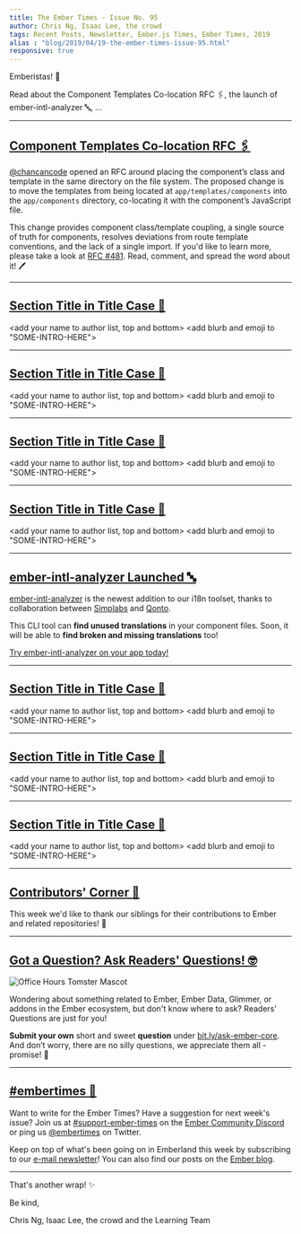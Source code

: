 ```yaml
---
title: The Ember Times - Issue No. 95
author: Chris Ng, Isaac Lee, the crowd
tags: Recent Posts, Newsletter, Ember.js Times, Ember Times, 2019
alias : "blog/2019/04/19-the-ember-times-issue-95.html"
responsive: true
---
```


<change date in alias and filename on day of send>

<SAYING-HELLO-IN-YOUR-FAVORITE-LANGUAGE> Emberistas! 🐹

Read about the Component Templates Co-location RFC 🖇️, the launch of ember-intl-analyzer 🔤, ...
<SOME-INTRO-HERE-TO-KEEP-THEM-SUBSCRIBERS-READING>

---

## [Component Templates Co-location RFC 🖇️](https://github.com/emberjs/rfcs/pull/481)

[@chancancode](https://github.com/chancancode) opened an RFC around placing the component’s class and template in the same directory on the file system. The proposed change is to move the templates from being located at `app/templates/components` into the `app/components` directory, co-locating it with the component’s JavaScript file.

This change provides component class/template coupling, a single source of truth for components, resolves deviations from route template conventions, and the lack of a single import. If you'd like to learn more, please take a look at [RFC #481](https://github.com/emberjs/rfcs/pull/481). Read, comment, and spread the word about it! 🖊️

---

## [Section Title in Title Case 🐹](#section-url)
<change section title emoji>
<consider adding some bold to your paragraph>
  
<add your name to author list, top and bottom>
<add blurb and emoji to "SOME-INTRO-HERE">

---

## [Section Title in Title Case 🐹](#section-url)
<change section title emoji>
<consider adding some bold to your paragraph>
  
<add your name to author list, top and bottom>
<add blurb and emoji to "SOME-INTRO-HERE">
  
---

## [Section Title in Title Case 🐹](#section-url)
<change section title emoji>
<consider adding some bold to your paragraph>
  
<add your name to author list, top and bottom>
<add blurb and emoji to "SOME-INTRO-HERE">
  
---

## [Section Title in Title Case 🐹](#section-url)
<change section title emoji>
<consider adding some bold to your paragraph>
  
<add your name to author list, top and bottom>
<add blurb and emoji to "SOME-INTRO-HERE">
  
---

## [ember-intl-analyzer Launched 🔤](https://github.com/simplabs/ember-intl-analyzer)

[ember-intl-analyzer](https://github.com/simplabs/ember-intl-analyzer) is the newest addition to our i18n toolset, thanks to collaboration between [Simplabs](https://simplabs.com/) and [Qonto](https://qonto.eu/).

This CLI tool can **find unused translations** in your component files. Soon, it will be able to **find broken and missing translations** too!

[Try ember-intl-analyzer on your app today!](https://github.com/simplabs/ember-intl-analyzer)
  
---

## [Section Title in Title Case 🐹](#section-url)
<change section title emoji>
<consider adding some bold to your paragraph>
  
<add your name to author list, top and bottom>
<add blurb and emoji to "SOME-INTRO-HERE">
  
---

## [Section Title in Title Case 🐹](#section-url)
<change section title emoji>
<consider adding some bold to your paragraph>
  
<add your name to author list, top and bottom>
<add blurb and emoji to "SOME-INTRO-HERE">
  
---

## [Section Title in Title Case 🐹](#section-url)
<change section title emoji>
<consider adding some bold to your paragraph>
  
<add your name to author list, top and bottom>
<add blurb and emoji to "SOME-INTRO-HERE">
  
---

## [Contributors' Corner 👏](https://guides.emberjs.com/release/contributing/repositories/)

<p>This week we'd like to thank our siblings for their contributions to Ember and related repositories! 💖</p>

---

## [Got a Question? Ask Readers' Questions! 🤓](https://docs.google.com/forms/d/e/1FAIpQLScqu7Lw_9cIkRtAiXKitgkAo4xX_pV1pdCfMJgIr6Py1V-9Og/viewform)

<div class="blog-row">
  <img class="float-right small transparent padded" alt="Office Hours Tomster Mascot" title="Readers' Questions" src="/images/tomsters/officehours.png" />

  <p>Wondering about something related to Ember, Ember Data, Glimmer, or addons in the Ember ecosystem, but don't know where to ask? Readers’ Questions are just for you!</p>

<p><strong>Submit your own</strong> short and sweet <strong>question</strong> under <a href="https://bit.ly/ask-ember-core" target="rq">bit.ly/ask-ember-core</a>. And don’t worry, there are no silly questions, we appreciate them all - promise! 🤞</p>

</div>

---

## [#embertimes 📰](https://blog.emberjs.com/tags/newsletter.html) 

Want to write for the Ember Times? Have a suggestion for next week's issue? Join us at [#support-ember-times](https://discordapp.com/channels/480462759797063690/485450546887786506) on the [Ember Community Discord](https://discordapp.com/invite/zT3asNS) or ping us [@embertimes](https://twitter.com/embertimes) on Twitter.

Keep on top of what's been going on in Emberland this week by subscribing to our [e-mail newsletter](https://the-emberjs-times.ongoodbits.com/)! You can also find our posts on the [Ember blog](https://emberjs.com/blog/tags/newsletter.html).

---

That's another wrap! ✨

Be kind,

Chris Ng, Isaac Lee, the crowd and the Learning Team
